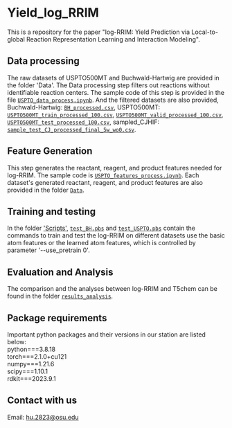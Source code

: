 # Yield_log_RRIM
This is a repository for the paper "log-RRIM: Yield Prediction via Local-to-global Reaction Representation Learning and Interaction Modeling".

## Data processing
The raw datasets of USPTO500MT and Buchwald-Hartwig are provided in the folder 'Data'. The Data processing step filters out reactions without identifiable reaction centers. 
The sample code of this step is provided in the file [`USPTO_data_process.ipynb`](./Data/USPTO/USPTO_data_process.ipynb). And the filtered datasets are also provided, Buchwald-Hartwig: [`BH_processed.csv`](./Data/BH/BH_processed.csv), USPTO500MT: [`USPTO500MT_train_processed_100.csv`](./Data/USPTO/USPTO500MT_train_processed_100.csv), [`USPTO500MT_valid_processed_100.csv`](./Data/USPTO/USPTO500MT_valid_processed_100.csv), [`USPTO500MT_test_processed_100.csv`](./Data/USPTO/USPTO500MT_test_processed_100.csv), sampled_CJHIF: [`sample_test_CJ_processed_final_5w_wo0.csv`](./Data/sample_CJHIF/sample_test_CJ_processed_final_5w_wo0.csv). 

## Feature Generation
This step generates the reactant, reagent, and product features needed for log-RRIM. The sample code is [`USPTO_features_process.ipynb`](./Data/USPTO/USPTO_features_process.ipynb). Each dataset's generated reactant, reagent, and product features are also provided in the folder [`Data`](./Data).

## Training and testing
In the folder ['Scripts'](./scripts), [`test_BH.pbs`](./scripts/test_BH.pbs) and [`test_USPTO.pbs`](./scripts/test_USPTO.pbs) contain the commands to train and test the log-RRIM on different datasets use the basic atom features or the learned atom features, which is controlled by parameter '--use_pretrain 0'. 

## Evaluation and Analysis
The comparison and the analyses between log-RRIM and T5chem can be found in the folder [`results_analysis`](results_analysis).

## Package requirements
Important python packages and their versions in our station are listed below: <br>
python===3.8.18 <br>
torch===2.1.0+cu121 <br>
numpy===1.21.6 <br>
scipy===1.10.1 <br>
rdkit===2023.9.1 <br>

## Contact with us
Email: hu.2823@osu.edu

